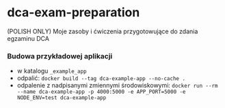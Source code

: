# dca-exam-preparation
(POLISH ONLY) Moje zasoby i ćwiczenia przygotowujące do zdania egzaminu DCA

### Budowa przykładowej aplikacji

* w katalogu ```_example_app```
* odpalić: ```docker build --tag dca-example-app --no-cache .```
* odpalenie z nadpisanymi zmiennymi środowiskowymi: ```docker run --rm --name dca-example-app -p 4000:5000 -e APP_PORT=5000 -e NODE_ENV=test dca-example-app```
